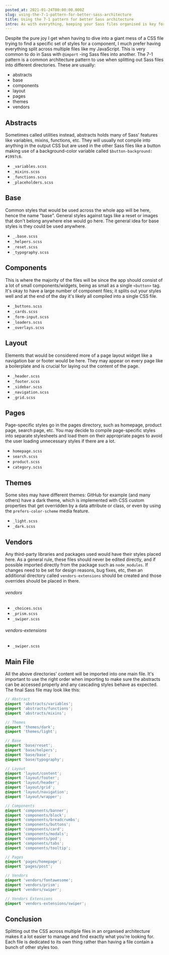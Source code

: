```yaml
---
posted_at: 2021-01-24T00:00:00.000Z
slug: using-the-7-1-pattern-for-better-sass-architecture
title: Using the 7-1 pattern for better Sass architecture
intro: As with everything, keeping your Sass files organised is key for easy and efficient working. The 7-1 pattern can help with this.
---
```


Despite the pure joy I get when having to dive into a giant mess of a CSS file trying to find a specific set of styles for a component, I much prefer having everything split across multiple files like my JavaScript. This is very common to do in Sass with `@import` -ing Sass files into another. The 7-1 pattern is a common architecture pattern to use when splitting out Sass files into different directories. These are usually:

- abstracts
- base
- components
- layout
- pages
- themes
- vendors

## Abstracts

Sometimes called utilities instead, abstracts holds many of Sass' features like variables, mixins, functions, etc. They will usually not compile into anything in the output CSS but are used in the other Sass files like a button making use of a background-color variable called `$button-background: #1997c6`.

- `_variables.scss`
- `_mixins.scss`
- `_functions.scss`
- `_placeholders.scss`

## Base

Common styles that would be used across the whole app will be here, hence the name "base". General styles against tags like a reset or images that don't belong anywhere else would go here. The general idea for base styles is they could be used anywhere.

- `_.base.scss`
- `_helpers.scss`
- `_reset.scss`
- `_typography.scss`

## Components

This is where the majority of the files will be since the app should consist of a lot of small components/widgets, being as small as a single `<button>` tag. It's okay to have a large number of component files; it splits out your styles well and at the end of the day it's likely all compiled into a single CSS file.

- `_buttons.scss`
- `_cards.scss`
- `_form-input.scss`
- `_loaders.scss`
- `_overlays.scss`

## Layout

Elements that would be considered more of a page layout widget like a navigation bar or footer would be here. They may appear on every page like a boilerplate and is crucial for laying out the content of the page.

- `_header.scss`
- `_footer.scss`
- `_sidebar.scss`
- `_navigation.scss`
- `_grid.scss`

## Pages

Page-specific styles go in the pages directory, such as homepage, product page, search page, etc. You may decide to compile page-specific styles into separate stylesheets and load them on their appropriate pages to avoid the user loading unnecessary styles if there are a lot.

- `homepage.scss`
- `search.scss`
- `product.scss`
- `category.scss`

## Themes

Some sites may have different themes: GitHub for example (and many others) have a dark theme, which is implemented with CSS custom properties that get overridden by a data attribute or class, or even by using the `prefers-color-scheme` media feature.

- `_light.scss`
- `_dark.scss`

## Vendors

Any third-party libraries and packages used would have their styles placed here. As a general rule, these files should never be edited directly, and if possible imported directly from the package such as `node_modules`. If changes need to be set for design reasons, bug fixes, etc, then an additional directory called `vendors-extensions` should be created and those overrides should be placed in there.

###### vendors

- `_choices.scss`
- `_prism.scss`
- `_swiper.scss`

###### vendors-extensions

- `_swiper.scss`

## Main File

All the above directories' content will be imported into one main file. It's important to use the right order when importing to make sure the abstracts can be accessed properly and any cascading styles behave as expected. The final Sass file may look like this:

```scss [app.scss]
// Abstract
@import 'abstracts/variables';
@import 'abstracts/functions';
@import 'abstracts/mixins';

// Themes
@import 'themes/dark';
@import 'themes/light';

// Base
@import 'base/reset';
@import 'base/helpers';
@import 'base/base';
@import 'base/typography';

// Layout
@import 'layout/content';
@import 'layout/footer';
@import 'layout/header';
@import 'layout/grid';
@import 'layout/navigation';
@import 'layout/wrapper';

// Components
@import 'components/banner';
@import 'components/block';
@import 'components/breadcrumbs';
@import 'components/buttons';
@import 'components/card';
@import 'components/modals';
@import 'components/pod';
@import 'components/tabs';
@import 'components/tooltip';

// Pages
@import 'pages/homepage';
@import 'pages/post';

// Vendors
@import 'vendors/fontawesome';
@import 'vendors/prism';
@import 'vendors/swiper';

// Vendors Extensions
@import 'vendors-extensions/swiper';
```

## Conclusion

Splitting out the CSS across multiple files in an organised architecture makes it a lot easier to manage and find exactly what you're looking for. Each file is dedicated to its own thing rather than having a file contain a bunch of other styles too.
